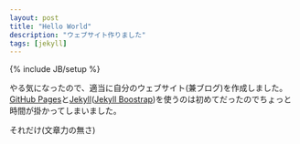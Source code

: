 ```yaml
---
layout: post
title: "Hello World"
description: "ウェブサイト作りました"
tags: [jekyll]
---
```

{% include JB/setup %}

やる気になったので、適当に自分のウェブサイト(兼ブログ)を作成しました。  
[GitHub Pages](https://pages.github.com/)と[Jekyll](http://jekyllrb.com/)([Jekyll Boostrap](http://jekyllbootstrap.com/))を使うのは初めてだったのでちょっと時間が掛かってしまいました。

それだけ(文章力の無さ)
